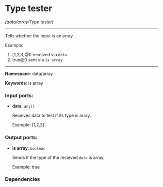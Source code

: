 # Type tester

_[data/array/Type tester]_

---

Tells whether the input is an array.

Example:
1. [1,2,3]@0 received via `data`
2. true@0 sent via `is array`

---

__Namespace__: data/array

__Keywords__: is array

### Input ports:

* __data__: ` any[] `

    Receives data to test if its type is array.
    
    Example:
    [1,2,3]

### Output ports:

* __is array__: ` boolean `

    Sends if the type of the recieved `data` is array.
    
    Example:
    true

### Dependencies




